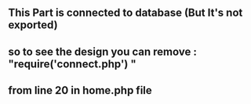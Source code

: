 ## This Part is connected to database (But It's not exported)
## so to see the design you can remove : "require('connect.php') " 
## from line 20 in home.php file